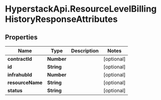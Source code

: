 # HyperstackApi.ResourceLevelBillingHistoryResponseAttributes

## Properties

Name | Type | Description | Notes
------------ | ------------- | ------------- | -------------
**contractId** | **Number** |  | [optional] 
**id** | **String** |  | [optional] 
**infrahubId** | **Number** |  | [optional] 
**resourceName** | **String** |  | [optional] 
**status** | **String** |  | [optional] 


